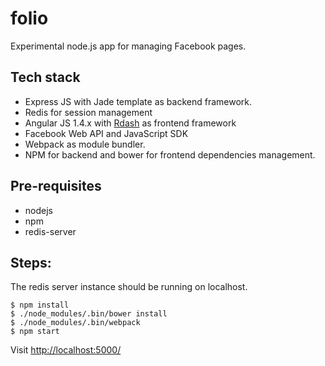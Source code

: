 # folio
Experimental node.js app for managing Facebook pages.

## Tech stack
* Express JS with Jade template as backend framework.
* Redis for session management
* Angular JS 1.4.x with [Rdash](https://github.com/rdash/rdash-angular) as frontend framework
* Facebook Web API and JavaScript SDK
* Webpack as module bundler.
* NPM for backend and bower for frontend dependencies management.

## Pre-requisites
* nodejs
* npm
* redis-server

## Steps:

The redis server instance should be running on localhost.
```
$ npm install
$ ./node_modules/.bin/bower install
$ ./node_modules/.bin/webpack
$ npm start
```
Visit [http://localhost:5000/](http://localhost:5000/)

